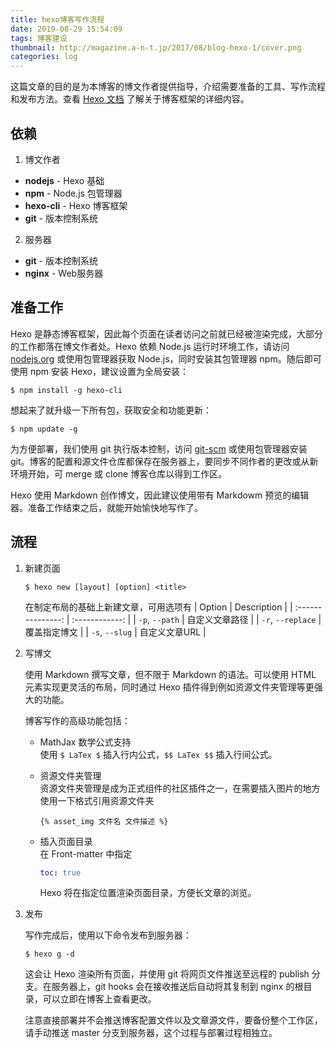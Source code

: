 ```yaml
---
title: hexo博客写作流程
date: 2019-08-29 15:54:09
tags: 博客建设
thumbnail: http://magazine.a-n-t.jp/2017/08/blog-hexo-1/cover.png
categories: log
---
```

这篇文章的目的是为本博客的博文作者提供指导，介绍需要准备的工具、写作流程和发布方法。查看 [Hexo 文档](https://hexo.io/docs/index.html) 了解关于博客框架的详细内容。

## 依赖

1. 博文作者

- **nodejs** - Hexo 基础
- **npm** - Node.js 包管理器
- **hexo-cli** - Hexo 博客框架
- **git** - 版本控制系统

<!-- more -->

2. 服务器

- **git** - 版本控制系统
- **nginx** - Web服务器

## 准备工作

Hexo 是静态博客框架，因此每个页面在读者访问之前就已经被渲染完成，大部分的工作都落在博文作者处。Hexo 依赖 Node.js 运行时环境工作，请访问 [nodejs.org](https://nodejs.org) 或使用包管理器获取 Node.js，同时安装其包管理器 npm。随后即可使用 npm 安装 Hexo，建议设置为全局安装：

```shell
$ npm install -g hexo-cli
```

想起来了就升级一下所有包，获取安全和功能更新：

```shell
$ npm update -g
```

为方便部署，我们使用 git 执行版本控制，访问 [git-scm](https://git-scm.com/downloads) 或使用包管理器安装 git。博客的配置和源文件仓库都保存在服务器上，要同步不同作者的更改或从新环境开始，可 merge 或 clone 博客仓库以得到工作区。

Hexo 使用 Markdown 创作博文，因此建议使用带有 Markdowm 预览的编辑器。准备工作结束之后，就能开始愉快地写作了。

## 流程

1. 新建页面

   ``` shell
   $ hexo new [layout] [option] <title>
   ```

    在制定布局的基础上新建文章，可用选项有
    |      Option       |  Description   |
    | :---------------: | :------------: |
    |  `-p`, `--path`   | 自定义文章路径  |
    | `-r`, `--replace` |  覆盖指定博文   |
    |  `-s`, `--slug`   | 自定义文章URL   |

1. 写博文

   使用 Markdown 撰写文章，但不限于 Markdown 的语法。可以使用 HTML 元素实现更灵活的布局，同时通过 Hexo 插件得到例如资源文件夹管理等更强大的功能。

    博客写作的高级功能包括：

    - MathJax 数学公式支持  
        使用 `$ LaTex $` 插入行内公式，`$$ LaTex $$` 插入行间公式。
    - 资源文件夹管理  
        资源文件夹管理是成为正式组件的社区插件之一，在需要插入图片的地方使用一下格式引用资源文件夹

        ```Embedded JavaScript
        {% asset_img 文件名 文件描述 %}
        ```
    - 插入页面目录  
        在 Front-matter 中指定

        ```yaml
        toc: true
        ```

        Hexo 将在指定位置渲染页面目录，方便长文章的浏览。

2. 发布

    写作完成后，使用以下命令发布到服务器：

   ``` shell
   $ hexo g -d
   ```

    这会让 Hexo 渲染所有页面，并使用 git 将网页文件推送至远程的 publish 分支。在服务器上，git hooks 会在接收推送后自动将其复制到 nginx 的根目录，可以立即在博客上查看更改。

    注意直接部署并不会推送博客配置文件以及文章源文件，要备份整个工作区，请手动推送 master 分支到服务器，这个过程与部署过程相独立。